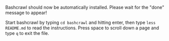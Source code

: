 Bashcrawl should now be automatically installed. Please wait for the "done" message to appear!

Start bashcrawl by typing `cd bashcrawl` and hitting enter, then type `less README.md` to read the instructions. Press space to scroll down a page and type `q` to exit the file.

